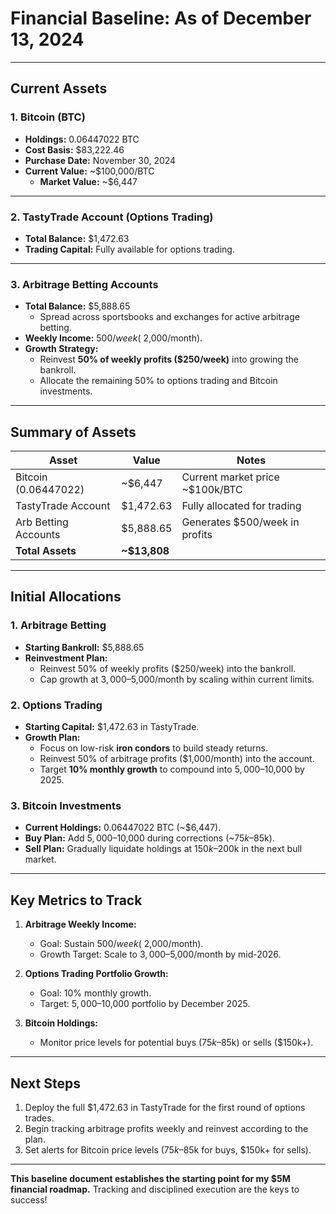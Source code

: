 # **Financial Baseline: As of December 13, 2024**

---

## **Current Assets**

### **1. Bitcoin (BTC)**  
- **Holdings:** 0.06447022 BTC  
- **Cost Basis:** $83,222.46  
- **Purchase Date:** November 30, 2024  
- **Current Value:** ~$100,000/BTC  
  - **Market Value:** ~$6,447  

---

### **2. TastyTrade Account (Options Trading)**  
- **Total Balance:** $1,472.63  
- **Trading Capital:** Fully available for options trading.  

---

### **3. Arbitrage Betting Accounts**  
- **Total Balance:** $5,888.65  
  - Spread across sportsbooks and exchanges for active arbitrage betting.  
- **Weekly Income:** $500/week (~$2,000/month).  
- **Growth Strategy:**  
  - Reinvest **50% of weekly profits ($250/week)** into growing the bankroll.  
  - Allocate the remaining 50% to options trading and Bitcoin investments.  

---

## **Summary of Assets**  
| **Asset**           | **Value**        | **Notes**                       |
|----------------------|------------------|----------------------------------|
| Bitcoin (0.06447022) | ~$6,447          | Current market price ~$100k/BTC  |
| TastyTrade Account   | $1,472.63        | Fully allocated for trading      |
| Arb Betting Accounts | $5,888.65        | Generates $500/week in profits   |
| **Total Assets**     | **~$13,808**     |                                  |

---

## **Initial Allocations**  
### **1. Arbitrage Betting**
- **Starting Bankroll:** $5,888.65  
- **Reinvestment Plan:**  
  - Reinvest 50% of weekly profits ($250/week) into the bankroll.  
  - Cap growth at $3,000–$5,000/month by scaling within current limits.  

### **2. Options Trading**
- **Starting Capital:** $1,472.63 in TastyTrade.  
- **Growth Plan:**  
  - Focus on low-risk **iron condors** to build steady returns.  
  - Reinvest 50% of arbitrage profits ($1,000/month) into the account.  
  - Target **10% monthly growth** to compound into $5,000–$10,000 by 2025.  

### **3. Bitcoin Investments**
- **Current Holdings:** 0.06447022 BTC (~$6,447).  
- **Buy Plan:** Add $5,000–$10,000 during corrections (~$75k–$85k).  
- **Sell Plan:** Gradually liquidate holdings at $150k–$200k in the next bull market.

---

## **Key Metrics to Track**
1. **Arbitrage Weekly Income:**  
   - Goal: Sustain $500/week (~$2,000/month).  
   - Growth Target: Scale to $3,000–$5,000/month by mid-2026.  

2. **Options Trading Portfolio Growth:**  
   - Goal: 10% monthly growth.  
   - Target: $5,000–$10,000 portfolio by December 2025.  

3. **Bitcoin Holdings:**  
   - Monitor price levels for potential buys ($75k–$85k) or sells ($150k+).  

---

## **Next Steps**
1. Deploy the full $1,472.63 in TastyTrade for the first round of options trades.  
2. Begin tracking arbitrage profits weekly and reinvest according to the plan.  
3. Set alerts for Bitcoin price levels ($75k–$85k for buys, $150k+ for sells).  

---

**This baseline document establishes the starting point for my $5M financial roadmap.** Tracking and disciplined execution are the keys to success!
